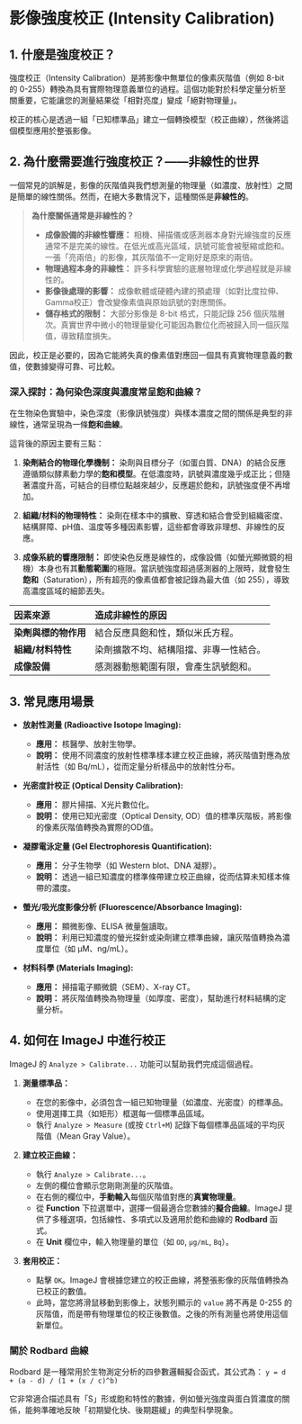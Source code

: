 # 影像強度校正 (Intensity Calibration)

## 1. 什麼是強度校正？

強度校正（Intensity Calibration）是將影像中無單位的像素灰階值（例如 8-bit 的 0-255）轉換為具有實際物理意義單位的過程。這個功能對於科學定量分析至關重要，它能讓您的測量結果從「相對亮度」變成「絕對物理量」。

校正的核心是透過一組「已知標準品」建立一個轉換模型（校正曲線），然後將這個模型應用於整張影像。

## 2. 為什麼需要進行強度校正？——非線性的世界

一個常見的誤解是，影像的灰階值與我們想測量的物理量（如濃度、放射性）之間是簡單的線性關係。然而，在絕大多數情況下，這種關係是**非線性的**。

> **為什麼關係通常是非線性的？**
>
> -   **成像設備的非線性響應：** 相機、掃描儀或感測器本身對光線強度的反應通常不是完美的線性。在低光或高光區域，訊號可能會被壓縮或飽和。一張「亮兩倍」的影像，其灰階值不一定剛好是原來的兩倍。
> -   **物理過程本身的非線性：** 許多科學實驗的底層物理或化學過程就是非線性的。
> -   **影像後處理的影響：** 成像軟體或硬體內建的預處理（如對比度拉伸、Gamma校正）會改變像素值與原始訊號的對應關係。
> -   **儲存格式的限制：** 大部分影像是 8-bit 格式，只能記錄 256 個灰階層次。真實世界中微小的物理量變化可能因為數位化而被歸入同一個灰階值，導致精度損失。

因此，校正是必要的，因為它能將失真的像素值對應回一個具有真實物理意義的數值，使數據變得可靠、可比較。

### 深入探討：為何染色深度與濃度常呈飽和曲線？

在生物染色實驗中，染色深度（影像訊號強度）與樣本濃度之間的關係是典型的非線性，通常呈現為一條**飽和曲線**。

這背後的原因主要有三點：

1.  **染劑結合的物理化學機制：**
    染劑與目標分子（如蛋白質、DNA）的結合反應遵循類似酵素動力學的**飽和模型**。在低濃度時，訊號與濃度幾乎成正比；但隨著濃度升高，可結合的目標位點越來越少，反應趨於飽和，訊號強度便不再增加。

2.  **組織/材料的物理特性：**
    染劑在樣本中的擴散、穿透和結合會受到組織密度、結構屏障、pH值、溫度等多種因素影響，這些都會導致非理想、非線性的反應。

3.  **成像系統的響應限制：**
    即使染色反應是線性的，成像設備（如螢光顯微鏡的相機）本身也有其**動態範圍**的極限。當訊號強度超過感測器的上限時，就會發生**飽和**（Saturation），所有超亮的像素值都會被記錄為最大值（如 255），導致高濃度區域的細節丟失。

| 因素來源 | 造成非線性的原因 |
|:---|:---|
| **染劑與標的物作用** | 結合反應具飽和性，類似米氏方程。 |
| **組織/材料特性** | 染劑擴散不均、結構阻擋、非專一性結合。 |
| **成像設備** | 感測器動態範圍有限，會產生訊號飽和。 |

## 3. 常見應用場景

-   **放射性測量 (Radioactive Isotope Imaging):**
    -   **應用：** 核醫學、放射生物學。
    -   **說明：** 使用不同濃度的放射性標準樣本建立校正曲線，將灰階值對應為放射活性（如 Bq/mL），從而定量分析樣品中的放射性分布。

-   **光密度計校正 (Optical Density Calibration):**
    -   **應用：** 膠片掃描、X光片數位化。
    -   **說明：** 使用已知光密度（Optical Density, OD）值的標準灰階板，將影像的像素灰階值轉換為實際的OD值。

-   **凝膠電泳定量 (Gel Electrophoresis Quantification):**
    -   **應用：** 分子生物學（如 Western blot、DNA 凝膠）。
    -   **說明：** 透過一組已知濃度的標準條帶建立校正曲線，從而估算未知樣本條帶的濃度。

-   **螢光/吸光度影像分析 (Fluorescence/Absorbance Imaging):**
    -   **應用：** 顯微影像、ELISA 微量盤讀取。
    -   **說明：** 利用已知濃度的螢光探針或染劑建立標準曲線，讓灰階值轉換為濃度單位（如 μM、ng/mL）。

-   **材料科學 (Materials Imaging):**
    -   **應用：** 掃描電子顯微鏡（SEM）、X-ray CT。
    -   **說明：** 將灰階值轉換為物理量（如厚度、密度），幫助進行材料結構的定量分析。

## 4. 如何在 ImageJ 中進行校正

ImageJ 的 `Analyze > Calibrate...` 功能可以幫助我們完成這個過程。

1.  **測量標準品：**
    -   在您的影像中，必須包含一組已知物理量（如濃度、光密度）的標準品。
    -   使用選擇工具（如矩形）框選每一個標準品區域。
    -   執行 `Analyze > Measure` (或按 `Ctrl+M`) 記錄下每個標準品區域的平均灰階值（Mean Gray Value）。

2.  **建立校正曲線：**
    -   執行 `Analyze > Calibrate...`。
    -   左側的欄位會顯示您剛剛測量的灰階值。
    -   在右側的欄位中，**手動輸入**每個灰階值對應的**真實物理量**。
    -   從 **Function** 下拉選單中，選擇一個最適合您數據的**擬合曲線**。ImageJ 提供了多種選項，包括線性、多項式以及適用於飽和曲線的 **Rodbard** 函式。
    -   在 **Unit** 欄位中，輸入物理量的單位（如 `OD`, `μg/mL`, `Bq`）。

3.  **套用校正：**
    -   點擊 `OK`。ImageJ 會根據您建立的校正曲線，將整張影像的灰階值轉換為已校正的數值。
    -   此時，當您將滑鼠移動到影像上，狀態列顯示的 `value` 將不再是 0-255 的灰階值，而是帶有物理單位的校正後數值。之後的所有測量也將使用這個新單位。

### 關於 Rodbard 曲線

Rodbard 是一種常用於生物測定分析的四參數邏輯擬合函式，其公式為：
`y = d + (a - d) / (1 + (x / c)^b)`

它非常適合描述具有「S」形或飽和特性的數據，例如螢光強度與蛋白質濃度的關係，能夠準確地反映「初期變化快、後期趨緩」的典型科學現象。

